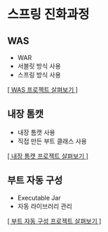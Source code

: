 # 스프링 진화과정

## WAS

- WAR
- 서블릿 방식 사용
- 스프링 방식 사용

[[ WAS 프로젝트 살펴보기 ]](https://github.com/woosungkim0123/spring-jpa-deep-dive/tree/master/spring_boot/was)

## 내장 톰캣

- 내장 톰캣 사용
- 직접 만든 부트 클래스 사용

[[ 내장 톰캣 프로젝트 살펴보기 ]](https://github.com/woosungkim0123/spring-jpa-deep-dive/tree/master/spring_boot/embed)

## 부트 자동 구성

- Executable Jar
- 자동 라이브러리 관리

[[ 부트 자동 구성 프로젝트 살펴보기 ]](https://github.com/woosungkim0123/spring-jpa-deep-dive/tree/master/spring_boot/autoconfig)